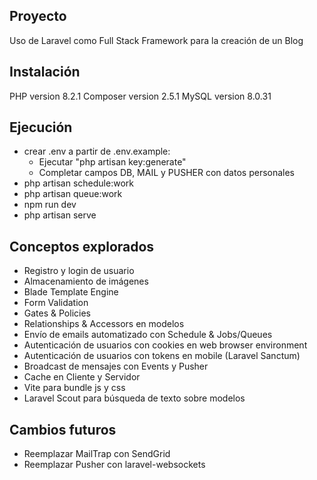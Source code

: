 ## Proyecto
Uso de Laravel como Full Stack Framework para la creación de un Blog

## Instalación
PHP version 8.2.1
Composer version 2.5.1
MySQL version 8.0.31

## Ejecución
- crear .env a partir de .env.example:
    - Ejecutar "php artisan key:generate"
    - Completar campos DB, MAIL y PUSHER con datos personales
- php artisan schedule:work
- php artisan queue:work
- npm run dev
- php artisan serve

## Conceptos explorados
- Registro y login de usuario
- Almacenamiento de imágenes
- Blade Template Engine
- Form Validation
- Gates & Policies
- Relationships & Accessors en modelos
- Envío de emails automatizado con Schedule & Jobs/Queues
- Autenticación de usuarios con cookies en web browser environment
- Autenticación de usuarios con tokens en mobile (Laravel Sanctum)
- Broadcast de mensajes con Events y Pusher
- Cache en Cliente y Servidor
- Vite para bundle js y css
- Laravel Scout para búsqueda de texto sobre modelos

## Cambios futuros
- Reemplazar MailTrap con SendGrid
- Reemplazar Pusher con laravel-websockets
